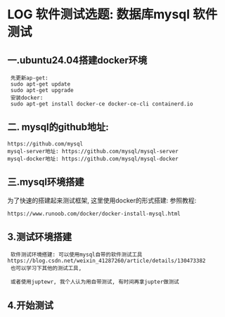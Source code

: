 # LOG 软件测试选题: 数据库mysql 软件测试
## 一.ubuntu24.04搭建docker环境
     先更新ap-get: 
     sudo apt-get update
     sudo apt-get upgrade
     安装docker:
     sudo apt-get install docker-ce docker-ce-cli containerd.io
     
## 二. mysql的github地址:
    https://github.com/mysql
    mysql-server地址: https://github.com/mysql/mysql-server
    mysql-docker地址: https://github.com/mysql/mysql-docker

## 三.mysql环境搭建
为了快速的搭建起来测试框架, 这里使用docker的形式搭建: 
参照教程:
```
https://www.runoob.com/docker/docker-install-mysql.html
```



## 3.测试环境搭建
     软件测试环境搭建: 可以使用mysql自带的软件测试工具 https://blog.csdn.net/weixin_41287260/article/details/130473382
     也可以学习下其他的测试工具, 

     或者使用juptewr, 我个人认为用自带测试, 有时间再拿jupter做测试                


## 4.开始测试  